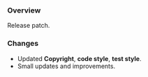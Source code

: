 ### Overview ###

Release patch.

### Changes ###

- Updated **Copyright**, **code style**, **test style**.
- Small updates and improvements.